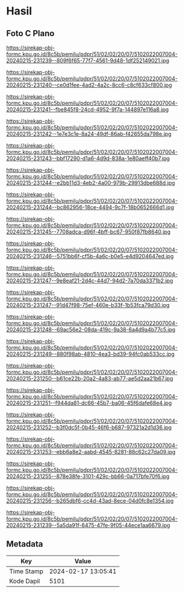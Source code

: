 # Hasil

## Foto C Plano

https://sirekap-obj-formc.kpu.go.id/8c5b/pemilu/pdpr/51/02/02/20/07/5102022007004-20240215-231239--809f6f65-77f7-4561-9d48-1df252149021.jpg

https://sirekap-obj-formc.kpu.go.id/8c5b/pemilu/pdpr/51/02/02/20/07/5102022007004-20240215-231240--ce0d1fee-4ad2-4a2c-8cc6-c8cf633cf800.jpg

https://sirekap-obj-formc.kpu.go.id/8c5b/pemilu/pdpr/51/02/02/20/07/5102022007004-20240215-231241--fbe845f8-24cd-4952-9f7a-144897e116a8.jpg

https://sirekap-obj-formc.kpu.go.id/8c5b/pemilu/pdpr/51/02/02/20/07/5102022007004-20240215-231242--1e7e3c1e-8a24-49df-86ab-f42655da798e.jpg

https://sirekap-obj-formc.kpu.go.id/8c5b/pemilu/pdpr/51/02/02/20/07/5102022007004-20240215-231243--bbf17290-d1a6-4d9d-838a-1e80aeff40b7.jpg

https://sirekap-obj-formc.kpu.go.id/8c5b/pemilu/pdpr/51/02/02/20/07/5102022007004-20240215-231244--e2bb11d3-4eb2-4a00-979b-29913dbe688d.jpg

https://sirekap-obj-formc.kpu.go.id/8c5b/pemilu/pdpr/51/02/02/20/07/5102022007004-20240215-231244--bc862956-18ce-4494-9c7f-18b0652666d1.jpg

https://sirekap-obj-formc.kpu.go.id/8c5b/pemilu/pdpr/51/02/02/20/07/5102022007004-20240215-231245--7708adca-d96f-4bff-bc67-950f87fb8640.jpg

https://sirekap-obj-formc.kpu.go.id/8c5b/pemilu/pdpr/51/02/02/20/07/5102022007004-20240215-231246--5751bb6f-cf5b-4a6c-b0e5-e4d9204647ed.jpg

https://sirekap-obj-formc.kpu.go.id/8c5b/pemilu/pdpr/51/02/02/20/07/5102022007004-20240215-231247--9e8eaf21-2d4c-44d7-94d2-7a70da3371b2.jpg

https://sirekap-obj-formc.kpu.go.id/8c5b/pemilu/pdpr/51/02/02/20/07/5102022007004-20240215-231247--91d47f98-75ef-460e-b33f-1b53fca79d30.jpg

https://sirekap-obj-formc.kpu.go.id/8c5b/pemilu/pdpr/51/02/02/20/07/5102022007004-20240215-231248--69ac56e2-08da-419c-9a38-6a4d9a4b77c5.jpg

https://sirekap-obj-formc.kpu.go.id/8c5b/pemilu/pdpr/51/02/02/20/07/5102022007004-20240215-231249--880f98ab-4810-4ea3-bd39-94fc0ab533cc.jpg

https://sirekap-obj-formc.kpu.go.id/8c5b/pemilu/pdpr/51/02/02/20/07/5102022007004-20240215-231250--b61ce22b-20a2-4a83-ab77-ae5d2aa21b67.jpg

https://sirekap-obj-formc.kpu.go.id/8c5b/pemilu/pdpr/51/02/02/20/07/5102022007004-20240215-231251--f944da81-dc66-45b7-ba06-45f6dafe68e4.jpg

https://sirekap-obj-formc.kpu.go.id/8c5b/pemilu/pdpr/51/02/02/20/07/5102022007004-20240215-231252--b3f0dc5f-0b45-46f6-b687-97321a2d1d36.jpg

https://sirekap-obj-formc.kpu.go.id/8c5b/pemilu/pdpr/51/02/02/20/07/5102022007004-20240215-231253--ebb6a8e2-aabd-4545-8281-88c62c27da09.jpg

https://sirekap-obj-formc.kpu.go.id/8c5b/pemilu/pdpr/51/02/02/20/07/5102022007004-20240215-231255--878e38fe-3101-429c-bb66-0a717bfe70f6.jpg

https://sirekap-obj-formc.kpu.go.id/8c5b/pemilu/pdpr/51/02/02/20/07/5102022007004-20240215-231256--b265dbf6-cc4d-43ad-8ece-04d0fc8e1354.jpg

https://sirekap-obj-formc.kpu.go.id/8c5b/pemilu/pdpr/51/02/02/20/07/5102022007004-20240215-231239--5a5da91f-6475-47fe-9f05-44ece1aa6679.jpg


## Metadata

| Key        | Value               |
| ---------- | ------------------- |
| Time Stamp | 2024-02-17 13:05:41 |
| Kode Dapil | 5101                |



